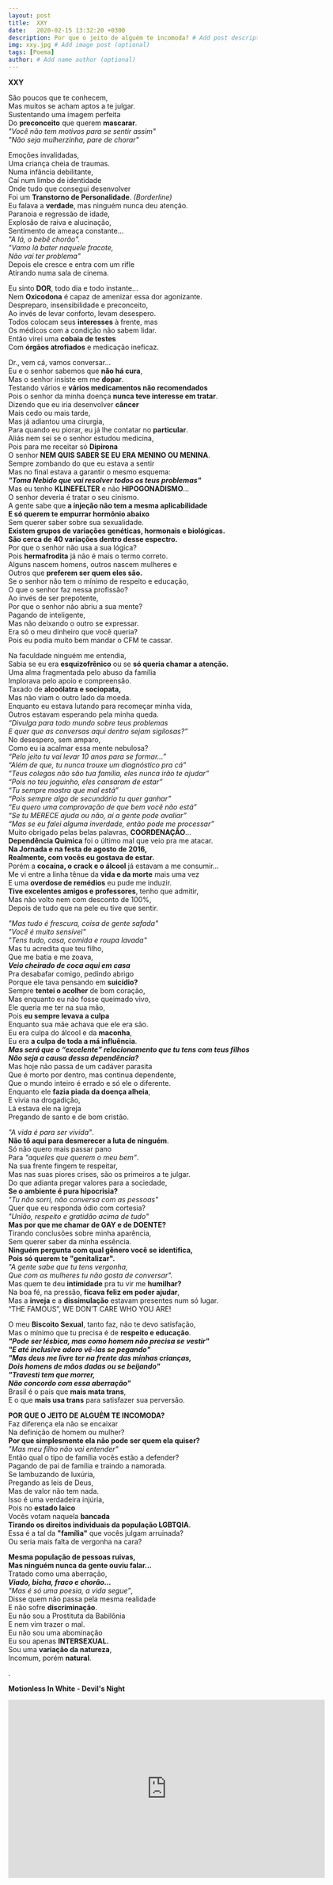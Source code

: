 ```yaml
---
layout: post
title:  XXY
date:   2020-02-15 13:32:20 +0300
description: Por que o jeito de alguém te incomoda? # Add post description (optional)
img: xxy.jpg # Add image post (optional)
tags: [Poema]
author: # Add name author (optional)
---
```

<strong>XXY</strong> 

<p>São poucos que te conhecem,<br>
Mas muitos se acham aptos a te julgar.<br>
Sustentando uma imagem perfeita<br>
Do <strong>preconceito</strong> que querem <strong>mascarar</strong>.<br>
  <i>"Você não tem motivos para se sentir assim"</i><br>
  <i>"Não seja mulherzinha, pare de chorar"</i></p>

<p>Emoções invalidadas,<br>
Uma criança cheia de traumas.<br>
Numa infância debilitante,<br>
Caí num limbo de identidade<br>
Onde tudo que consegui desenvolver<br>
  Foi um <strong>Transtorno de Personalidade</strong>. <i>(Borderline)</i><br>
  Eu falava a <strong>verdade</strong>, mas ninguém nunca deu atenção.<br>
Paranoia e regressão de idade,<br>
Explosão de raiva e alucinação,<br>
Sentimento de ameaça constante...<br>
<i>"A lá, o bebê chorão".<br>
"Vamo lá bater naquele fracote,<br>
  Não vai ter problema"</i><br>
Depois ele cresce e entra com um rifle<br>
Atirando numa sala de cinema.</p>

<p>Eu sinto <strong>DOR</strong>, todo dia e todo instante...<br>
  Nem <strong>Oxicodona</strong> é capaz de amenizar essa dor agonizante.<br>
Despreparo, insensibilidade e preconceito,<br>
Ao invés de levar conforto, levam desespero.<br>
  Todos colocam seus <strong>interesses</strong> à frente, mas<br>
Os médicos com a condição não sabem lidar.<br>
  Então virei uma <strong>cobaia de testes</strong><br>
  Com <strong>órgãos atrofiados</strong> e medicação ineficaz.</p>

<p>Dr., vem cá, vamos conversar...<br>
  Eu e o senhor sabemos que <strong>não há cura</strong>,<br>
  Mas o senhor insiste em me <strong>dopar</strong>.<br>
  Testando vários e <strong>vários medicamentos não recomendados</strong><br>
  Pois o senhor da minha doença <strong>nunca teve interesse em tratar</strong>.<br>
  Dizendo que eu iria desenvolver <strong>câncer</strong><br>
Mais cedo ou mais tarde,<br>
Mas já adiantou uma cirurgia,<br>
  Para quando eu piorar, eu já lhe contatar no <strong>particular</strong>.<br>
Aliás nem sei se o senhor estudou medicina,<br>
  Pois para me receitar só <strong>Dipirona</strong><br>
  O senhor <strong>NEM QUIS SABER SE EU ERA MENINO OU MENINA</strong>.<br>
Sempre zombando do que eu estava a sentir<br>
Mas no final estava a garantir o mesmo esquema:<br>
  <i><strong>"Toma Nebido que vai resolver todos os teus problemas"</strong></i><br>
  Mas eu tenho <strong>KLINEFELTER</strong> e não <strong>HIPOGONADISMO</strong>...<br>
O senhor deveria é tratar o seu cinismo.<br>
  A gente sabe que <strong>a injeção não tem a mesma aplicabilidade<br>
  E só querem te empurrar hormônio abaixo</strong><br>
Sem querer saber sobre sua sexualidade.<br>
<strong>Existem grupos de variações genéticas, hormonais e biológicas.<br>
  São cerca de 40 variações dentro desse espectro.</strong><br>
Por que o senhor não usa a sua lógica?<br>
  Pois <strong>hermafrodita</strong> já não é mais o termo correto.<br>
Alguns nascem homens, outros nascem mulheres e<br>
  Outros que <strong>preferem ser quem eles são.</strong><br>
Se o senhor não tem o mínimo de respeito e educação,<br>
O que o senhor faz nessa profissão?<br>
Ao invés de ser prepotente,<br>
Por que o senhor não abriu a sua mente?<br>
Pagando de inteligente,<br>
Mas não deixando o outro se expressar.<br>
Era só o meu dinheiro que você queria?<br>
Pois eu podia muito bem mandar o CFM te cassar.</p>

<p>Na faculdade ninguém me entendia,<br>
  Sabia se eu era <strong>esquizofrênico</strong> ou se <strong>só queria chamar a atenção.</strong><br>
Uma alma fragmentada pelo abuso da família<br>
Implorava pelo apoio e compreensão.<br>
  Taxado de <strong>alcoólatra e sociopata,</strong><br>
Mas não viam o outro lado da moeda.<br>
Enquanto eu estava lutando para recomeçar minha vida,<br>
Outros estavam esperando pela minha queda.<br>
<i>“Divulga para todo mundo sobre teus problemas<br>
  E quer que as conversas aqui dentro sejam sigilosas?”</i><br>
No desespero, sem amparo,<br>
Como eu ia acalmar essa mente nebulosa?<br>
<i>“Pelo jeito tu vai levar 10 anos para se formar...”<br>
“Além de que, tu nunca trouxe um diagnóstico pra cá”<br>
“Teus colegas não são tua família, eles nunca irão te ajudar”<br>
“Pois no teu joguinho, eles cansaram de estar”<br>
“Tu sempre mostra que mal está”<br>
“Pois sempre algo de secundário tu quer ganhar”<br>
“Eu quero uma comprovação de que bem você não está”<br>
“Se tu MERECE ajuda ou não, aí a gente pode avaliar”<br>
  “Mas se eu falei alguma inverdade, então pode me processar”</i><br>
  Muito obrigado pelas belas palavras, <strong>COORDENAÇÃO</strong>...<br>
  <strong>Dependência Química</strong> foi o último mal que veio pra me atacar.<br>
<strong>Na Jornada e na festa de agosto de 2016,<br>
  Realmente, com vocês eu gostava de estar.</strong><br>
  Porém a <strong>cocaína, o crack e o álcool</strong> já estavam a me consumir...<br>
  Me vi entre a linha tênue da <strong>vida e da morte</strong> mais uma vez<br>
  E uma <strong>overdose de remédios</strong> eu pude me induzir.<br>
<strong>Tive excelentes amigos e professores</strong>, tenho que admitir,<br>
Mas não volto nem com desconto de 100%,<br>
Depois de tudo que na pele eu tive que sentir.</p>

<p><i>"Mas tudo é frescura, coisa de gente safada"<br>
"Você é muito sensível"<br>
  "Tens tudo, casa, comida e roupa lavada"</i><br>
Mas tu acredita que teu filho,<br>
Que me batia e me zoava,<br>
  <i><strong>Veio cheirado de coca aqui em casa</strong></i><br>
Pra desabafar comigo, pedindo abrigo<br>
  Porque ele tava pensando em <strong>suicídio?</strong><br>
  Sempre <strong>tentei o acolher</strong> de bom coração,<br>
Mas enquanto eu não fosse queimado vivo,<br>
Ele queria me ter na sua mão,<br>
  Pois <strong>eu sempre levava a culpa</strong><br>
Enquanto sua mãe achava que ele era são.<br>
  Eu era culpa do álcool e da <strong>maconha</strong>,<br>
  Eu era <strong>a culpa de toda a má influência</strong>.<br>
<i><strong>Mas será que o “excelente” relacionamento que tu tens com teus filhos<br>
  Não seja a causa dessa dependência?</strong></i><br>
Mas hoje não passa de um cadáver parasita<br>
Que é morto por dentro, mas continua dependente,<br>
Que o mundo inteiro é errado e só ele o diferente.<br>
  Enquanto ele <strong>fazia piada da doença alheia</strong>,<br>
E vivia na drogadição,<br>
Lá estava ele na igreja<br>
Pregando de santo e de bom cristão.</p>

<p><i>"A vida é para ser vivida"</i>.<br>
  <strong>Não tô aqui para desmerecer a luta de ninguém</strong>.<br>
Só não quero mais passar pano<br>
  Para <i>"aqueles que querem o meu bem"</i>.<br>
Na sua frente fingem te respeitar,<br>
Mas nas suas piores crises, são os primeiros a te julgar.<br>
Do que adianta pregar valores para a sociedade,<br>
  <strong>Se o ambiente é pura hipocrisia?</strong><br>
  <i>"Tu não sorri, não conversa com as pessoas"</i><br>
Quer que eu responda ódio com cortesia?<br>
  <i>"União, respeito e gratidão acima de tudo"</i><br>
  <strong>Mas por que me chamar de GAY e de DOENTE?</strong><br>
Tirando conclusões sobre minha aparência,<br>
Sem querer saber da minha essência.<br>
<strong>Ninguém pergunta com qual gênero você se identifica,<br>
  Pois só querem te "genitalizar".</strong><br>
<i>"A gente sabe que tu tens vergonha,<br>
Que com as mulheres tu não gosta de conversar".</i><br>
  Mas quem te deu <strong>intimidade</strong> pra tu vir me <strong>humilhar?</strong><br>
  Na boa fé, na pressão, <strong>ficava feliz em poder ajudar</strong>,<br>
  Mas a <strong>inveja</strong> e a <strong>dissimulação</strong> estavam presentes num só lugar.<br>
“THE FAMOUS”, WE DON’T CARE WHO YOU ARE!</p>

<p>O meu <strong>Biscoito Sexual</strong>, tanto faz, não te devo satisfação,<br>
  Mas o mínimo que tu precisa é de <strong>respeito e educação</strong>.<br>
<i><strong>"Pode ser lésbica, mas como homem não precisa se vestir"<br>
"E até inclusive adoro vê-las se pegando"<br>
"Mas deus me livre ter na frente das minhas crianças,<br>
  Dois homens de mãos dadas ou se beijando"<br>
"Travesti tem que morrer,<br>
Não concordo com essa aberração"</strong></i><br>
  Brasil é o país que <strong>mais mata trans</strong>,<br>
  E o que <strong>mais usa trans</strong> para satisfazer sua perversão.</p>

<p><strong>POR QUE O JEITO DE ALGUÉM TE INCOMODA?</strong><br>
Faz diferença ela não se encaixar<br>
Na definição de homem ou mulher?<br>
  <strong>Por que simplesmente ela não pode ser quem ela quiser?</strong><br>
  <i>"Mas meu filho não vai entender"</i><br>
Então qual o tipo de família vocês estão a defender?<br>
Pagando de pai de família e traindo a namorada.<br>
Se lambuzando de luxúria,<br>
Pregando as leis de Deus,<br>
Mas de valor não tem nada.<br>
Isso é uma verdadeira injúria,<br>
  Pois no <strong>estado laico</strong><br>
  Vocês votam naquela <strong>bancada</strong><br>
  <strong>Tirando os direitos individuais da população LGBTQIA</strong>.<br>
Essa é a tal da <strong>"família"</strong> que vocês julgam arruinada?<br>
Ou seria mais falta de vergonha na cara?</p>

<p><strong>Mesma população de pessoas ruivas,<br>
  Mas ninguém nunca da gente ouviu falar...</strong><br>
Tratado como uma aberração,<br>
  <i><strong>Viado, bicha, fraco e chorão...</strong></i><br>
  <i>"Mas é só uma poesia, a vida segue"</i>,<br>
Disse quem não passa pela mesma realidade<br>
E não sofre <strong>discriminação</strong>.<br>
Eu não sou a Prostituta da Babilônia<br>
E nem vim trazer o mal.<br>
Eu não sou uma abominação<br>
Eu sou apenas <strong>INTERSEXUAL.</strong><br>
Sou uma <strong>variação da natureza</strong>,<br>
Incomum, porém <strong>natural</strong>.</p>

.

<strong>Motionless In White - Devil's Night</strong>
<iframe src="https://www.youtube.com/embed/RXks5M56aTI" width="640" height="360" frameborder="0" allowfullscreen="">
  </iframe>
